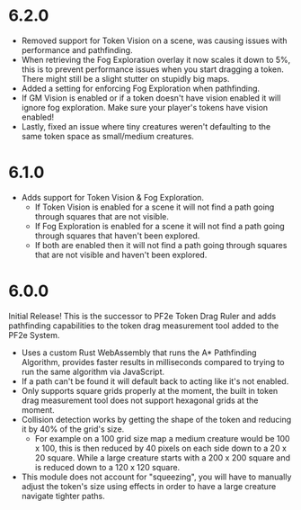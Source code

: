 # 6.2.0

- Removed support for Token Vision on a scene, was causing issues with performance and pathfinding.
- When retrieving the Fog Exploration overlay it now scales it down to 5%, this is to prevent performance issues when you start dragging a token. There might still be a slight stutter on stupidly big maps.
- Added a setting for enforcing Fog Exploration when pathfinding.
- If GM Vision is enabled or if a token doesn't have vision enabled it will ignore fog exploration. Make sure your player's tokens have vision enabled!
- Lastly, fixed an issue where tiny creatures weren't defaulting to the same token space as small/medium creatures.

# 6.1.0

- Adds support for Token Vision & Fog Exploration.
  - If Token Vision is enabled for a scene it will not find a path going through squares that are not visible.
  - If Fog Exploration is enabled for a scene it will not find a path going through squares that haven't been explored.
  - If both are enabled then it will not find a path going through squares that are not visible and haven't been explored.

# 6.0.0

Initial Release! This is the successor to PF2e Token Drag Ruler and adds pathfinding capabilities to the token drag measurement tool added to the PF2e System.

- Uses a custom Rust WebAssembly that runs the A* Pathfinding Algorithm, provides faster results in milliseconds compared to trying to run the same algorithm via JavaScript.
- If a path can't be found it will default back to acting like it's not enabled.
- Only supports square grids properly at the moment, the built in token drag measurement tool does not support hexagonal grids at the moment.
- Collision detection works by getting the shape of the token and reducing it by 40% of the grid's size.
  - For example on a 100 grid size map a medium creature would be 100 x 100, this is then reduced by 40 pixels on each side down to a 20 x 20 square. While a large creature starts with a 200 x 200 square and is reduced down to a 120 x 120 square.
- This module does not account for "squeezing", you will have to manually adjust the token's size using effects in order to have a large creature navigate tighter paths.